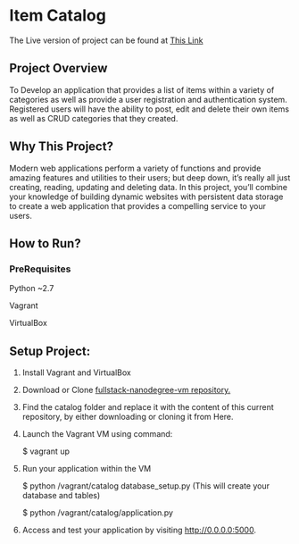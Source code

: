 
# Item Catalog

The Live version of project can be found at <a href="http://zdburrage.pythonanywhere.com">This Link</a>

## Project Overview

To Develop an application that provides a list of items within a variety of categories as well as provide a user registration and authentication system. Registered users will have the ability to post, edit and delete their own items as well as CRUD categories that they created.

## Why This Project?

Modern web applications perform a variety of functions and provide amazing features and utilities to their users; but deep down, it’s really all just creating, reading, updating and deleting data. In this project, you’ll combine your knowledge of building dynamic websites with persistent data storage to create a web application that provides a compelling service to your users.

## How to Run?
### PreRequisites

Python ~2.7

Vagrant

VirtualBox

## Setup Project:
1. Install Vagrant and VirtualBox

2. Download or Clone <a href="https://github.com/udacity/fullstack-nanodegree-vm">fullstack-nanodegree-vm repository.</a>

3. Find the catalog folder and replace it with the content of this current repository, by either downloading or cloning it from Here.

4. Launch the Vagrant VM using command:

   $ vagrant up
  
5. Run your application within the VM

   $ python /vagrant/catalog database_setup.py (This will create your database and tables)
  
   $ python /vagrant/catalog/application.py
  
6. Access and test your application by visiting http://0.0.0.0:5000.
